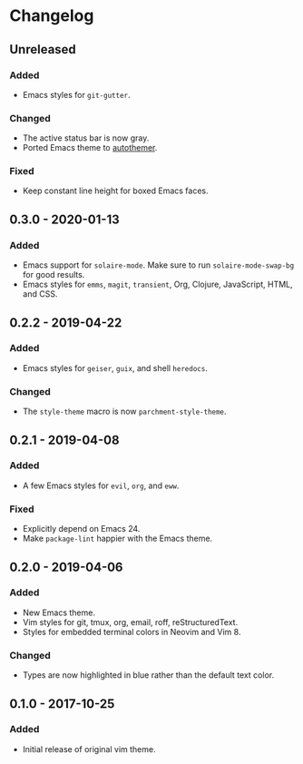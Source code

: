 # Changelog

## Unreleased
### Added
- Emacs styles for `git-gutter`.

### Changed
- The active status bar is now gray.
- Ported Emacs theme to [autothemer](https://github.com/jasonm23/autothemer).

### Fixed
- Keep constant line height for boxed Emacs faces.

## 0.3.0 - 2020-01-13
### Added
- Emacs support for `solaire-mode`. Make sure to run
  `solaire-mode-swap-bg` for good results.
- Emacs styles for `emms`, `magit`, `transient`, Org, Clojure, JavaScript,
  HTML, and CSS.

## 0.2.2 - 2019-04-22
### Added
- Emacs styles for `geiser`, `guix`, and shell `heredocs`.

### Changed
- The `style-theme` macro is now `parchment-style-theme`.

## 0.2.1 - 2019-04-08
### Added
- A few Emacs styles for `evil`, `org`, and `eww`.

### Fixed
- Explicitly depend on Emacs 24.
- Make `package-lint` happier with the Emacs theme.

## 0.2.0 - 2019-04-06
### Added
- New Emacs theme.
- Vim styles for git, tmux, org, email, roff, reStructuredText.
- Styles for embedded terminal colors in Neovim and Vim 8.

### Changed
- Types are now highlighted in blue rather than the default text color.

## 0.1.0 - 2017-10-25
### Added
- Initial release of original vim theme.
